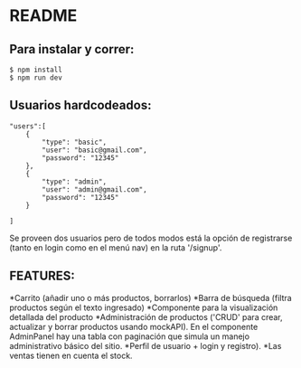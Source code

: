 # README

## Para instalar y correr:

```
$ npm install
$ npm run dev

```

## Usuarios hardcodeados:

```
"users":[
    {
        "type": "basic",
        "user": "basic@gmail.com",
        "password": "12345"
    },
    {
        "type": "admin",
        "user": "admin@gmail.com",
        "password": "12345"
    }

]

```

Se proveen dos usuarios pero de todos modos está la opción de registrarse (tanto en login como en el menú nav) en la ruta '/signup'.

## FEATURES:

*Carrito (añadir uno o más productos, borrarlos)
*Barra de búsqueda (filtra productos según el texto ingresado)
*Componente para la visualización detallada del producto
*Administración de productos ('CRUD' para crear, actualizar y borrar productos usando mockAPI). En el componente AdminPanel hay una tabla con paginación que simula un manejo administrativo básico del sitio.
*Perfil de usuario + login y registro).
*Las ventas tienen en cuenta el stock.
